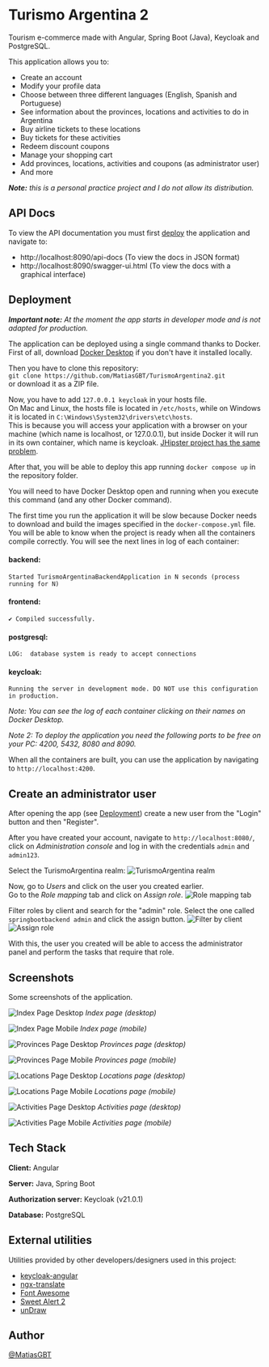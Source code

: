 # Turismo Argentina 2
Tourism e-commerce made with Angular, Spring Boot (Java), Keycloak and PostgreSQL.  

This application allows you to:
- Create an account
- Modify your profile data
- Choose between three different languages (English, Spanish and Portuguese)
- See information about the provinces, locations and activities to do in Argentina
- Buy airline tickets to these locations
- Buy tickets for these activities
- Redeem discount coupons
- Manage your shopping cart
- Add provinces, locations, activities and coupons (as administrator user)
- And more

***Note:** this is a personal practice project and I do not allow its distribution.*  

## API Docs
To view the API documentation you must first [deploy](#deployment) the application and navigate to:
- http://localhost:8090/api-docs (To view the docs in JSON format)
- http://localhost:8090/swagger-ui.html (To view the docs with a graphical interface)
## Deployment
***Important note:** At the moment the app starts in developer mode and is not adapted for production.*  

The application can be deployed using a single command thanks to Docker.  
First of all, download [Docker Desktop](https://www.docker.com/products/docker-desktop/) if you don't have it installed locally. 

Then you have to clone this repository:  
`git clone https://github.com/MatiasGBT/TurismoArgentina2.git`  
or download it as a ZIP file.

Now, you have to add `127.0.0.1 keycloak` in your hosts file.  
On Mac and Linux, the hosts file is located in `/etc/hosts`, while on Windows it is located in `C:\Windows\System32\drivers\etc\hosts`.  
This is because you will access your application with a browser on your machine (which name is localhost, or 127.0.0.1), but inside Docker it will run in its own container, which name is keycloak. [JHipster project has the same problem](https://www.jhipster.tech/docker-compose/#7).

After that, you will be able to deploy this app running `docker compose up` in
the repository folder.  

You will need to have Docker Desktop open and running when you execute this command (and any other Docker command).  

The first time you run the application it will be slow because Docker needs to download and build the images specified in the `docker-compose.yml` file.  
You will be able to know when the project is ready when all the containers compile correctly. You will see the next lines in log of each container:
#### backend:  
`Started TurismoArgentinaBackendApplication in N seconds (process running for N)`
#### frontend:  
`✔ Compiled successfully.`
#### postgresql:  
`LOG:  database system is ready to accept connections`
#### keycloak:  
`Running the server in development mode. DO NOT use this configuration in production.`  

*Note: You can see the log of each container clicking on their names on Docker Desktop.*

*Note 2: To deploy the application you need the following ports to be free on your PC: 4200, 5432, 8080 and 8090.*

When all the containers are built, you can use the application by navigating to `http://localhost:4200`.

## Create an administrator user
After opening the app (see [Deployment](#deployment)) create a new user from the "Login" button and then "Register".  

After you have created your account, navigate to `http://localhost:8080/`, click on *Administration console* and log in with the credentials `admin` and `admin123`.

Select the TurismoArgentina realm:
![TurismoArgentina realm](https://i.imgur.com/CxumHWu.png)

Now, go to *Users* and click on the user you created earlier.  
Go to the *Role mapping* tab and click on *Assign role*.
![Role mapping tab](https://i.imgur.com/0VAl1i2.png)

Filter roles by client and search for the "admin" role. Select the one called `springbootbackend admin` and click the assign button.
![Filter by client](https://i.imgur.com/aqqZirx.png)
![Assign role](https://i.imgur.com/rycq0ZQ.png)

With this, the user you created will be able to access the administrator panel and perform the tasks that require that role.
## Screenshots
Some screenshots of the application.

![Index Page Desktop](https://i.imgur.com/nDuLBaf.png)
*Index page (desktop)*

![Index Page Mobile](https://i.imgur.com/4ECwjPX.png)
*Index page (mobile)*

![Provinces Page Desktop](https://i.imgur.com/YZHEAUm.png)
*Provinces page (desktop)*

![Provinces Page Mobile](https://i.imgur.com/FRNLixU.png)
*Provinces page (mobile)*

![Locations Page Desktop](https://i.imgur.com/0nNXrZ9.png)
*Locations page (desktop)*

![Locations Page Mobile](https://i.imgur.com/GQiZHSB.png)
*Locations page (mobile)*

![Activities Page Desktop](https://i.imgur.com/J2HVQ9q.png)
*Activities page (desktop)*

![Activities Page Mobile](https://i.imgur.com/c4ZHzLf.png)
*Activities page (mobile)*
## Tech Stack

**Client:** Angular

**Server:** Java, Spring Boot

**Authorization server:** Keycloak (v21.0.1)

**Database:** PostgreSQL
## External utilities
Utilities provided by other developers/designers used in this project:

- [keycloak-angular](https://www.npmjs.com/package/keycloak-angular)
- [ngx-translate](https://github.com/ngx-translate/core)
- [Font Awesome](https://fontawesome.com/)
- [Sweet Alert 2](https://sweetalert2.github.io/)
- [unDraw](https://undraw.co/illustrations)
## Author

[@MatiasGBT](https://github.com/MatiasGBT)